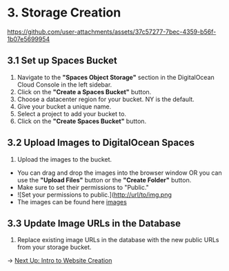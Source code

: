 # 3. Storage Creation

https://github.com/user-attachments/assets/37c57277-7bec-4359-b56f-1b07e5699954

## 3.1 Set up Spaces Bucket

1. Navigate to the **"Spaces Object Storage"** section in the DigitalOcean Cloud Console in the left sidebar.
2. Click on the **"Create a Spaces Bucket"** button.
3. Choose a datacenter region for your bucket. NY is the default.
4. Give your bucket a unique name.
5. Select a project to add your bucket to.
6. Click on the **"Create Spaces Bucket"** button.

## 3.2 Upload Images to DigitalOcean Spaces

1. Upload the images to the bucket.
 - You can drag and drop the images into the browser window OR you can use the **"Upload Files"** button or the **"Create Folder"** button.
 - Make sure to set their permissions to "Public."
 - ![Set your permissions to public.]([http://url/to/img.png](https://doimages.nyc3.cdn.digitaloceanspaces.com/GitHub/funko-showcase-workshop/3-Storage/makepublic.png)
 - The images can be found here [images](/images)

## 3.3 Update Image URLs in the Database

1. Replace existing image URLs in the database with the new public URLs from your storage bucket.

→ [Next Up: Intro to Website Creation](WEBSITE.md)
